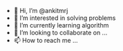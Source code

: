 - 👋 Hi, I’m @ankitmrj
- 👀 I’m interested in solving problems
- 🌱 I’m currently learning algorithm
- 💞️ I’m looking to collaborate on ...
- 📫 How to reach me ...

<!---
ankitmrj/ankitmrj is a ✨ special ✨ repository because its `README.md` (this file) appears on your GitHub profile.
You can click the Preview link to take a look at your changes.
--->
